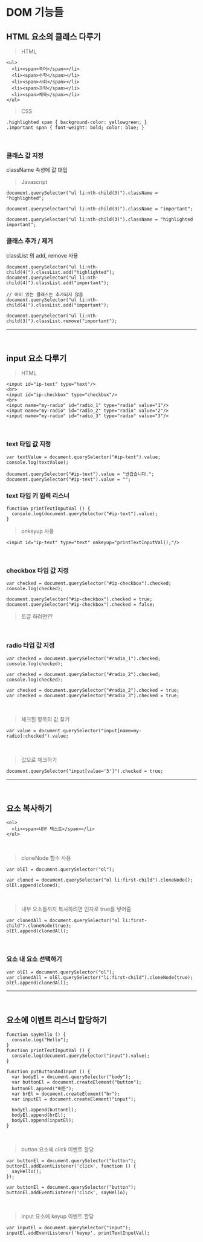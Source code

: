 # DOM 기능들
## HTML 요소의 클래스 다루기
>HTML
~~~
<ul>
  <li><span>국어</span></li>
  <li><span>수학</span></li>
  <li><span>사회</span></li>
  <li><span>과학</span></li>
  <li><span>체육</span></li>
</ul>
~~~
>CSS
~~~
.highlighted span { background-color: yellowgreen; }
.important span { font-weight: bold; color: blue; }
~~~
<br>

### 클래스 값 지정
className 속성에 값 대입
>Javascript
~~~
document.querySelector("ul li:nth-child(3)").className = "highlighted";
~~~
~~~
document.querySelector("ul li:nth-child(3)").className = "important";
~~~
~~~
document.querySelector("ul li:nth-child(3)").className = "highlighted important";
~~~
### 클래스 추가 / 제거
classList 의 add, remove 사용
~~~
document.querySelector("ul li:nth-child(4)").classList.add("highlighted");
document.querySelector("ul li:nth-child(4)").classList.add("important");

// 이미 있는 클래스는 추가되지 않음
document.querySelector("ul li:nth-child(4)").classList.add("important");

document.querySelector("ul li:nth-child(3)").classList.remove("important");
~~~
---
<br>

## input 요소 다루기
>HTML
~~~
<input id="ip-text" type="text"/>
<br>
<input id="ip-checkbox" type="checkbox"/>
<br>
<input name="my-radio" id="radio_1" type="radio" value="1"/>
<input name="my-radio" id="radio_2" type="radio" value="2"/>
<input name="my-radio" id="radio_3" type="radio" value="3"/>
~~~
<br>

### text 타입 값 지정
~~~
var textValue = document.querySelector("#ip-text").value;
console.log(textValue);

document.querySelector("#ip-text").value = "반갑습니다.";
document.querySelector("#ip-text").value = "";
~~~
### text 타입 키 입력 리스너
~~~
function printTextInputVal () {
  console.log(document.querySelector("#ip-text").value);
}
~~~
> onkeyup 사용
~~~
<input id="ip-text" type="text" onkeyup="printTextInputVal();"/>
~~~
<br>

### checkbox 타입 값 지정
~~~
var checked = document.querySelector("#ip-checkbox").checked;
console.log(checked);

document.querySelector("#ip-checkbox").checked = true;
document.querySelector("#ip-checkbox").checked = false;
~~~
> 토글 하려면??
<br>

### radio 타입 값 지정
~~~
var checked = document.querySelector("#radio_1").checked;
console.log(checked);

var checked = document.querySelector("#radio_2").checked;
console.log(checked);

var checked = document.querySelector("#radio_2").checked = true;
var checked = document.querySelector("#radio_3").checked = true;
~~~
<br>

>체크된 항목의 값 찾기
~~~
var value = document.querySelector("input[name=my-radio]:checked").value;
~~~
<br>

>값으로 체크하기
~~~
document.querySelector("input[value='3']").checked = true;
~~~
---
<br>

## 요소 복사하기
~~~
<ol>
  <li><span>내부 텍스트</span></li>
</ol>
~~~
<br>

>cloneNode 함수 사용
~~~
var olEl = document.querySelector("ol");

var cloned = document.querySelector("ol li:first-child").cloneNode();
olEl.append(cloned);
~~~
<br>

> 내부 요소들까지 복사하려면 인자로 true를 넣어줌
~~~
var clonedAll = document.querySelector("ol li:first-child").cloneNode(true);
olEl.append(clonedAll);
~~~
<br>

### 요소 내 요소 선택하기
~~~
var olEl = document.querySelector("ol");
var clonedAll = olEl.querySelector("li:first-child").cloneNode(true);
olEl.append(clonedAll);
~~~
---
<br>

## 요소에 이벤트 리스너 할당하기
~~~
function sayHello () {
  console.log("Hello");
}
function printTextInputVal () {
  console.log(document.querySelector("input").value);
}
~~~
~~~
function putButtonAndInput () {
  var bodyEl = document.querySelector("body");
  var buttonEl = document.createElement("button");
  buttonEl.append("버튼");
  var brEl = document.createElement("br");
  var inputEl = document.createElement("input");

  bodyEl.append(buttonEl);
  bodyEl.append(brEl);
  bodyEl.append(inputEl);
}
~~~
<br>

>button 요소에 click 이벤트 할당
~~~
var buttonEl = document.querySelector("button");
buttonEl.addEventListener('click', function () {
  sayHello();
});
~~~
~~~
var buttonEl = document.querySelector("button");
buttonEl.addEventListener('click', sayHello);
~~~
<br>

>input 요소에 keyup 이벤트 할당
~~~
var inputEl = document.querySelector("input");
inputEl.addEventListener('keyup', printTextInputVal);
~~~